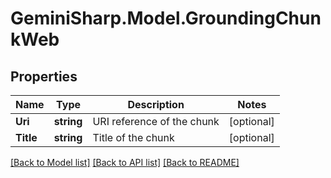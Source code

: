 # GeminiSharp.Model.GroundingChunkWeb

## Properties

Name | Type | Description | Notes
------------ | ------------- | ------------- | -------------
**Uri** | **string** | URI reference of the chunk | [optional] 
**Title** | **string** | Title of the chunk | [optional] 

[[Back to Model list]](../README.md#documentation-for-models) [[Back to API list]](../README.md#documentation-for-api-endpoints) [[Back to README]](../README.md)

